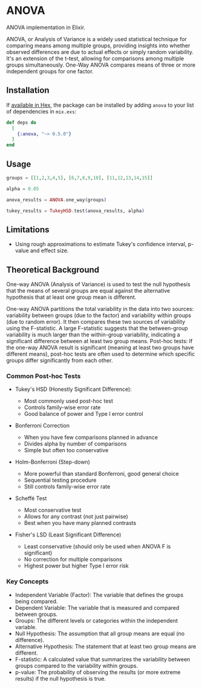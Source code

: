 # ANOVA

ANOVA implementation in Elixir.

ANOVA, or Analysis of Variance is a widely used statistical technique for comparing means
among multiple groups, providing insights into whether observed differences are due to
actual effects or simply random variability. It's an extension of the t-test, allowing for
comparisons among multiple groups simultaneously. One-Way ANOVA compares means of three or
more independent groups for one factor.

## Installation

If [available in Hex](https://hex.pm/docs/publish), the package can be installed by adding
`anova` to your list of dependencies in `mix.exs`:

```elixir
def deps do
  [
    {:anova, "~> 0.5.0"}
  ]
end
```

## Usage

```elixir
groups = [[1,2,3,4,5], [6,7,8,9,10], [11,12,13,14,15]]

alpha = 0.05

anova_results = ANOVA.one_way(groups)

tukey_results = TukeyHSD.test(anova_results, alpha)
```

## Limitations

* Using rough approximations to estimate Tukey's confidence interval, p-value and effect size.

## Theoretical Background

One-way ANOVA (Analysis of Variance) is used to test the null hypothesis that the means of
several groups are equal against the alternative hypothesis that at least one group mean
is different.

One-way ANOVA partitions the total variability in the data into two sources: variability
between groups (due to the factor) and variability within groups (due to random error). It
then compares these two sources of variability using the F-statistic. A large F-statistic
suggests that the between-group variability is much larger than the within-group
variability, indicating a significant difference between at least two group means.
Post-hoc tests: If the one-way ANOVA result is significant (meaning at least two groups
have different means), post-hoc tests are often used to determine which specific groups
differ significantly from each other.

### Common Post-hoc Tests

* Tukey's HSD (Honestly Significant Difference):
  * Most commonly used post-hoc test
  * Controls family-wise error rate
  * Good balance of power and Type I error control

* Bonferroni Correction
  * When you have few comparisons planned in advance
  * Divides alpha by number of comparisons
  * Simple but often too conservative

* Holm-Bonferroni (Step-down)
  * More powerful than standard Bonferroni, good general choice
  * Sequential testing procedure
  * Still controls family-wise error rate

* Scheffé Test
  * Most conservative test
  * Allows for any contrast (not just pairwise)
  * Best when you have many planned contrasts

* Fisher's LSD (Least Significant Difference)
  * Least conservative (should only be used when ANOVA F is significant)
  * No correction for multiple comparisons
  * Highest power but higher Type I error risk

### Key Concepts

* Independent Variable (Factor): The variable that defines the groups being compared.
* Dependent Variable: The variable that is measured and compared between groups.
* Groups: The different levels or categories within the independent variable.
* Null Hypothesis: The assumption that all group means are equal (no difference).
* Alternative Hypothesis: The statement that at least two group means are different.
* F-statistic: A calculated value that summarizes the variability between groups compared
  to the variability within groups.
* p-value: The probability of observing the results (or more extreme results) if the null
  hypothesis is true.
